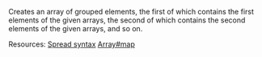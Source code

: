 Creates an array of grouped elements, the first of which contains the first elements of the given arrays, the second of which contains the second elements of the given arrays, and so on.

Resources: [Spread syntax](https://developer.mozilla.org/docs/Web/JavaScript/Reference/Operators/Spread_syntax) [Array#map](https://developer.mozilla.org/docs/Web/JavaScript/Reference/Global_Objects/Array/map)
